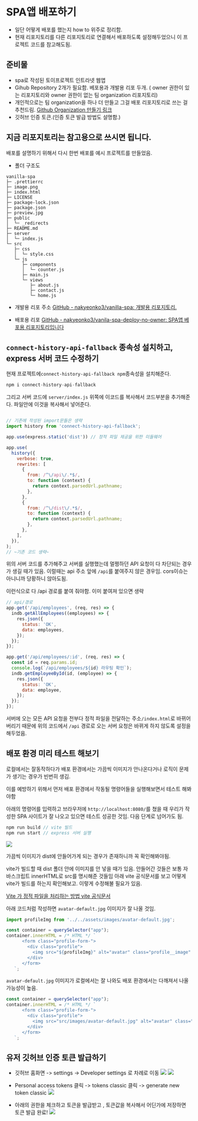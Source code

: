 # SPA앱 배포하기

- 일단 어떻게 배포를 했는지 how to 위주로 정리함.
- 현재 리포지토리를 다른 리포지토리로 연결해서 배포하도록 설정해두었으니 이 프로젝트 코드를 참고해도됨.


## 준비물
- spa로 작성된 토이프로젝트 인트라넷 웹앱
- Gihub Repository 2개가 필요함. 베포용과 개발용 리포 두개. ( owner 권한이 있는 리포지토리와 owner 권한이 없는 팀 organization 리포지토리)
- 개인적으로는 팀 organization을 하나 더 만들고 그걸 배포 리포지토리로 쓰는 걸 추천드림. [Github Organization 만들기 링크](https://velog.io/@gmlstjq123/Github-Organization-%EB%A7%8C%EB%93%A4%EA%B8%B0)
- 깃허브 인증 토큰.(인증 토큰 발급 방법도 설명함.)


## 지금 리포지토리는 참고용으로 쓰시면 됩니다. 
배포를 설명하기 위해서 다시 한번 배포를 예시 프로젝트를 만들었음.

- 폴더 구조도
```
vanilla-spa
├─ .prettierrc
├─ image.png
├─ index.html
├─ LICENSE
├─ package-lock.json
├─ package.json
├─ preview.jpg
├─ public
│  └─ _redirects
├─ README.md
├─ server
│  └─ index.js
└─ src
   ├─ css
   │  └─ style.css
   └─ js
      ├─ components
      │  └─ counter.js
      ├─ main.js
      └─ views
         ├─ about.js
         ├─ contact.js
         └─ home.js

```


- 개발용 리포 주소
[GitHub - nakyeonko3/vanilla-spa: 개발용 리포지토리.](https://github.com/nakyeonko3/vanilla-spa)

- 배포용 리포
[GitHub - nakyeonko3/vanila-spa-deploy-no-owner: SPA앱 베포용 리포지토리입니다](https://github.com/nakyeonko3/vanila-spa-deploy-no-owner)



## `connect-history-api-fallback` 종속성 설치하고, express 서버 코드 수정하기

현재 프로젝트에` connect-history-api-fallback npm `종속성을 설치해준다.
```js
npm i connect-history-api-fallback
```

그리고 서버 코드에 `server/index.js` 위쪽에 이코드를 복사해서  코드부분을 추가해준다.
파일안에 이것을 복사해서 넣어준다.
```js

// 기존에 작성된 import문들은 생략
import history from 'connect-history-api-fallback';

app.use(express.static('dist')) // 정적 파일 제공을 위한 미들웨어

app.use(
  history({
    verbose: true,
    rewrites: [
      {
        from: /^\/api\/.*$/,
        to: function (context) {
          return context.parsedUrl.pathname;
        },
      },
      {
        from: /^\/dist\/.*$/,
        to: function (context) {
          return context.parsedUrl.pathname;
        },
      },
    ],
  }),
);
// ~기존 코드 생략~ 
```


위의 서버 코드를 추가해주고 서버를 실행했는데 멀쩡하던 API 요청이 다 차단되는 경우가 생길 때가 있음. 이럴때는 api 주소  앞에 `/api`를 붙여주지 않은 경우임. cors이슈는 아니니까 당황하니 않아도됨. 

이런식으로  다 /api 경로를 붙여 줘야함. 이미 붙여져 있으면 생략
```js
// api/경로
app.get('/api/employees', (req, res) => {
  indb.getAllEmployees((employees) => {
    res.json({
      status: 'OK',
      data: employees,
    });
  });
});

app.get('/api/employees/:id', (req, res) => {
  const id = req.params.id;
  console.log(`/api/employees/${id} 라우팅 확인`);
  indb.getEmployeeById(id, (employee) => {
    res.json({
      status: 'OK',
      data: employee,
    });
  });
});
```

서버에 오는 모든 API 요청을 전부다 정적 파일을 전달하는 주소`/index.html`로 바뀌어 버리기 때문에 위의 코드에서 `/api` 경로로 오는 서버 요청은 바뀌게 하지 않도록 설정을 해두었음.

## 배포 환경 미리 테스트 해보기

로컬에서는 잘동작하다가 배포 환경에서는 가끔씩 이미지가 안나온다거나 로직이 문제가 생기는 경우가 빈번히 생김.

이를 예방하기 위해서 먼저 배포 환경에서 작동될 명령어들을 실행해보면서 테스트 해봐야함

아래의 명령어를 입력하고 브라우저에 `http://localhost:8080/`를 쳤을 때 우리가 작성한 SPA 사이트가 잘 나오고 있으면 테스트 성공한 것임. 다음 단계로 넘어가도 됨.

```js
npm run build // vite 빌드
npm run start // express 서버 실행
```

![](https://i.imgur.com/oQoHOvX.png)

가끔씩 이미지가 dist에 안들어가게 되는 경우가 존재하니까 꼭 확인해봐야됨. 

vite가 빌드할 때 dist 폴더 안에 이미지를 안 넣을 때가 있음.
안들어간 것들은 보통 자바스크립트 innerHTML로 src를 명시해준 것들임 아래 vite 공식문서를 보고 어떻게 vite가 빌드를 하는지 확인해보고. 
이렇게 수정해불 필요가 있음.

[Vite 가 정적 파일을 처리하는 방법 vite 공식문서](https://vitejs.dev/guide/assets)


아래 코드처럼 작성하면 `avatar-default.jpg` 이미지가 잘 나올 것임.
```js
import profileImg from '../../assets/images/avatar-default.jpg';

const container = querySelector("app");
container.innerHTML = /* HTML */ `
      <form class="profile-form-">
        <div class="profile">
          <img src="${profileImg}" alt="avatar" class="profile__image" id="img1" />
        </div>
      </form>
   `;
```


`avatar-default.jpg` 이미지가 로컬에서는 잘 나와도 배포 환경에서는 다깨져서 나올 가능성이 높음.
```js
const container = querySelector("app");
container.innerHTML = /* HTML */ `
      <form class="profile-form-">
        <div class="profile">
          <img src="src/images/avatar-default.jpg" alt="avatar" class="profile__image" id="img1" />
        </div>
      </form>
   `;
```

## 유저 깃허브 인증 토큰 발급하기

- 깃허브 홈화면 -> settings -> Developer settings 로 차례로 이동
 ![](https://i.imgur.com/7Lq0bbP.png)
 ![](https://i.imgur.com/ngX5NA9.png)

- Personal access tokens 클릭 -> tokens classic 클릭 -> generate new token classic
![](https://i.imgur.com/vAN8GdG.png)

- 아래의 권한을 체크하고 토큰을 발급받고 , 토큰값을 복사해서 어딘가에 저장하면 토큰 발급 완료!
 ![](https://i.imgur.com/BC2296D.png)
